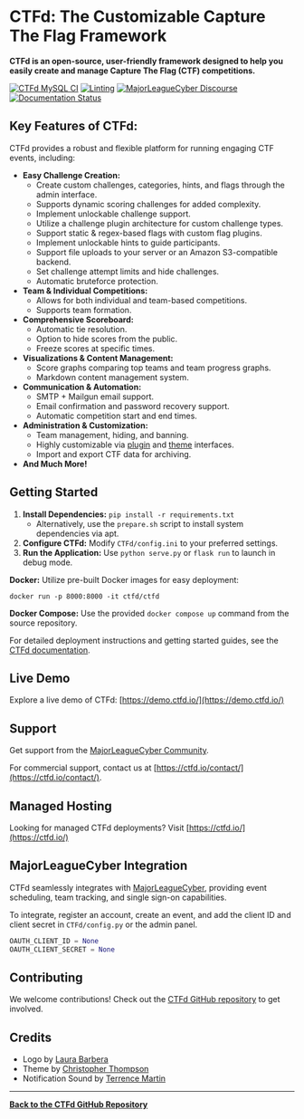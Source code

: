 # CTFd: The Customizable Capture The Flag Framework

**CTFd is an open-source, user-friendly framework designed to help you easily create and manage Capture The Flag (CTF) competitions.**

[![CTFd MySQL CI](https://github.com/CTFd/CTFd/workflows/CTFd%20MySQL%20CI/badge.svg?branch=master)](https://github.com/CTFd/CTFd/actions/workflows/ctfd-mysql-ci.yml)
[![Linting](https://github.com/CTFd/CTFd/workflows/Linting/badge.svg?branch=master)](https://github.com/CTFd/CTFd/actions/workflows/lint.yml)
[![MajorLeagueCyber Discourse](https://img.shields.io/discourse/status?server=https%3A%2F%2Fcommunity.majorleaguecyber.org%2F)](https://community.majorleaguecyber.org/)
[![Documentation Status](https://api.netlify.com/api/v1/badges/6d10883a-77bb-45c1-a003-22ce1284190e/deploy-status)](https://docs.ctfd.io)

## Key Features of CTFd:

CTFd provides a robust and flexible platform for running engaging CTF events, including:

*   **Easy Challenge Creation:**
    *   Create custom challenges, categories, hints, and flags through the admin interface.
    *   Supports dynamic scoring challenges for added complexity.
    *   Implement unlockable challenge support.
    *   Utilize a challenge plugin architecture for custom challenge types.
    *   Support static & regex-based flags with custom flag plugins.
    *   Implement unlockable hints to guide participants.
    *   Support file uploads to your server or an Amazon S3-compatible backend.
    *   Set challenge attempt limits and hide challenges.
    *   Automatic bruteforce protection.
*   **Team & Individual Competitions:**
    *   Allows for both individual and team-based competitions.
    *   Supports team formation.
*   **Comprehensive Scoreboard:**
    *   Automatic tie resolution.
    *   Option to hide scores from the public.
    *   Freeze scores at specific times.
*   **Visualizations & Content Management:**
    *   Score graphs comparing top teams and team progress graphs.
    *   Markdown content management system.
*   **Communication & Automation:**
    *   SMTP + Mailgun email support.
    *   Email confirmation and password recovery support.
    *   Automatic competition start and end times.
*   **Administration & Customization:**
    *   Team management, hiding, and banning.
    *   Highly customizable via [plugin](https://docs.ctfd.io/docs/plugins/overview) and [theme](https://docs.ctfd.io/docs/themes/overview) interfaces.
    *   Import and export CTF data for archiving.
*   **And Much More!**

## Getting Started

1.  **Install Dependencies:** `pip install -r requirements.txt`
    *   Alternatively, use the `prepare.sh` script to install system dependencies via apt.
2.  **Configure CTFd:** Modify `CTFd/config.ini` to your preferred settings.
3.  **Run the Application:** Use `python serve.py` or `flask run` to launch in debug mode.

**Docker:** Utilize pre-built Docker images for easy deployment:

`docker run -p 8000:8000 -it ctfd/ctfd`

**Docker Compose:**  Use the provided `docker compose up` command from the source repository.

For detailed deployment instructions and getting started guides, see the [CTFd documentation](https://docs.ctfd.io/).

## Live Demo

Explore a live demo of CTFd: [https://demo.ctfd.io/](https://demo.ctfd.io/)

## Support

Get support from the [MajorLeagueCyber Community](https://community.majorleaguecyber.org/).

For commercial support, contact us at [https://ctfd.io/contact/](https://ctfd.io/contact/).

## Managed Hosting

Looking for managed CTFd deployments? Visit [https://ctfd.io/](https://ctfd.io/)

## MajorLeagueCyber Integration

CTFd seamlessly integrates with [MajorLeagueCyber](https://majorleaguecyber.org/), providing event scheduling, team tracking, and single sign-on capabilities.

To integrate, register an account, create an event, and add the client ID and client secret in `CTFd/config.py` or the admin panel.

```python
OAUTH_CLIENT_ID = None
OAUTH_CLIENT_SECRET = None
```

## Contributing

We welcome contributions! Check out the [CTFd GitHub repository](https://github.com/CTFd/CTFd) to get involved.

## Credits

*   Logo by [Laura Barbera](http://www.laurabb.com/)
*   Theme by [Christopher Thompson](https://github.com/breadchris)
*   Notification Sound by [Terrence Martin](https://soundcloud.com/tj-martin-composer)

---

**[Back to the CTFd GitHub Repository](https://github.com/CTFd/CTFd)**